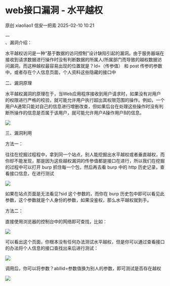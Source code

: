 #  web接口漏洞 - 水平越权   
原创 xiaoliao1  信安一把索   2025-02-10 10:21  
  
一  
、漏洞介绍：  
  
水平越权访问是一种“基于数据的访问控制”设计缺陷引起的漏洞。由于服务器端在接收到请求数据进行操作时没有判断数据的所属人/所属部门而导致的越权数据访问漏洞，而这种越权最容易出现的位置就是？Id=（传参值） 和 post 传参的参数中，或者存在个人信息页面，个人资料这些隐藏的接口中  
  
二、漏洞原理  
  
水平越权漏洞的原理在于，当Web应用程序接收到用户请求时，如果没有对用户的权限进行严格的校验，就可能允许用户执行超出其权限范围的操作。例如，一个用户A通常只能对自己的信息进行增删改查，但如果后台在处理这些操作时没有判断所操作的信息是否属于该用户，就可能允许用户A操作用户B的信息。  
  
![](https://mmbiz.qpic.cn/mmbiz_png/SYFH3GGyDoogQ4iafMtd1DbB2QWjzIX7xY1UeHQ3iavU8DTRnPGGHovsERcKibF7nyib06fKK8iaR7PxRVKYhO4Q1Rw/640?wx_fmt=png&from=appmsg "")  
  
三、漏洞利用  
  
方法一：  
  
往往在挖掘过程程中，拿到同一个站点，别人能挖掘出水平越权或者垂直越权，而你却不能发现，那是因为这些越权漏洞的传参值都是接口在进行，所以我们在挖掘的过程中可以打开 burp 抓住每一个包，然后再去看 burp 中的 http 历史记录，查看接口信息，在进行测试  
  
![](https://mmbiz.qpic.cn/mmbiz_png/SYFH3GGyDoogQ4iafMtd1DbB2QWjzIX7xPso4NSk1rCPIsfUu7WExUPlSdcch3xibTWNy2FjsFwPluLhGODc20aA/640?wx_fmt=png&from=appmsg "")  
  
如果在站点页面是无法看见?sid 这个参数的，而你在 burp 历史包中即可以看见此参数，这个参数就是个人身份的参数，如果没鉴权，那么水平越权就到手。  
  
方法二：  
  
  
直接使用浏览器的控制台中的网络即可查找，比如：  
  
![](https://mmbiz.qpic.cn/mmbiz_png/SYFH3GGyDoogQ4iafMtd1DbB2QWjzIX7xdvZU0zyXf7Y8IcfIkSsdTR1d561Yndg650tsfibCGXgN9vfriafpIfDA/640?wx_fmt=png&from=appmsg "")  
  
可以看出这个页面，你根本没有任何办法测试水平越权，但是你可以通过查看接口的办法将个人信息的接口查找出来后进行测试：  
  
![](https://mmbiz.qpic.cn/mmbiz_png/SYFH3GGyDoogQ4iafMtd1DbB2QWjzIX7xjNhDgr5yewWJ0riaD2qnoOOmibj0ZX93WgdujeQFibS5PqGwA4J3cM8pQ/640?wx_fmt=png&from=appmsg "")  
  
调用后，你可以将参数？abllid=参数值换为别人的参数，即可测试是否存在越权  
  
![](https://mmbiz.qpic.cn/mmbiz_png/SYFH3GGyDoogQ4iafMtd1DbB2QWjzIX7xddibeWO4XvMhTlRp08HciaeGRdKq8wKl0uxt81v1kO3XS1tmLKhHHricg/640?wx_fmt=png&from=appmsg "")  
  
